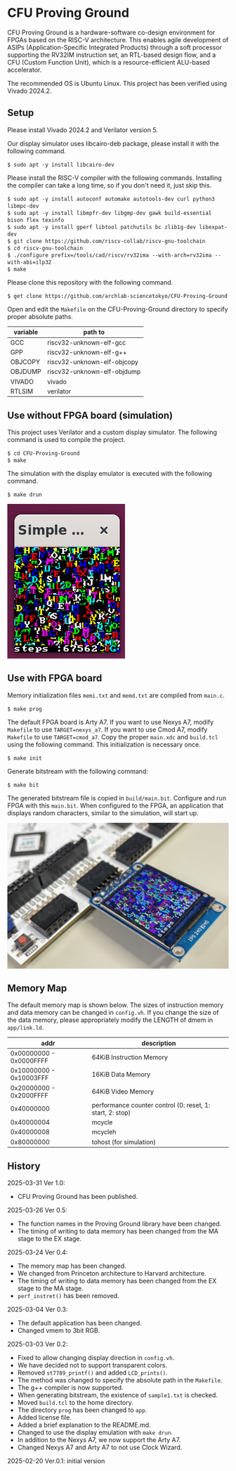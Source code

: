 # CFU Proving Ground
CFU Proving Ground is a hardware-software co-design environment for FPGAs based on the RISC-V architecture.
This enables agile development of ASIPs (Application-Specific Integrated Products) through a soft processor supporting the RV32IM instruction set, an RTL-based design flow, and a CFU (Custom Function Unit), which is a resource-efficient ALU-based accelerator.

The recommended OS is Ubuntu Linux.
This project has been verified using Vivado 2024.2.

## Setup
Please install Vivado 2024.2 and Verilator version 5.

Our display simulator uses libcairo-deb package, please install it with the following command.
```
$ sudo apt -y install libcairo-dev
```

Please install the RISC-V compiler with the following commands. Installing the compiler can take a long time, so if you don't need it, just skip this.
```
$ sudo apt -y install autoconf automake autotools-dev curl python3 libmpc-dev
$ sudo apt -y install libmpfr-dev libgmp-dev gawk build-essential bison flex texinfo
$ sudo apt -y install gperf libtool patchutils bc zlib1g-dev libexpat-dev
$ git clone https://github.com/riscv-collab/riscv-gnu-toolchain
$ cd riscv-gnu-toolchain
$ ./configure prefix=/tools/cad/riscv/rv32ima --with-arch=rv32ima --with-abi=ilp32
$ make
```


Please clone this repository with the following command.
```
$ get clone https://github.com/archlab-sciencetokyo/CFU-Proving-Ground
```

Open and edit the `Makefile` on the CFU-Proving-Ground directory to specify proper absolute paths.

| variable   |  path to                     |
| -----------| -----------------------------|
| GCC        | riscv32-unknown-elf-gcc      |
| GPP        | riscv32-unknown-elf-g++      |
| OBJCOPY    | riscv32-unknown-elf-objcopy  |
| OBJDUMP    | riscv32-unknown-elf-objdump  |
| VIVADO     | vivado                       |
| RTLSIM     | verilator                    |

## Use without FPGA board (simulation)
This project uses Verilator and a custom display simulator.
The following command is used to compile the project.
```
$ cd CFU-Proving-Ground
$ make
```

The simulation with the display emulator is executed with the following command.
```
$ make drun
```

![sim](figures/sim.png)


## Use with FPGA board
Memory initialization files `memi.txt` and `memd.txt` are compiled from `main.c`.
```
$ make prog
```

The default FPGA board is Arty A7. 
If you want to use Nexys A7, modify `Makefile` to use `TARGET=nexys_a7`.
If you want to use Cmod A7, modify `Makefile` to use `TARGET=cmod_a7`.
Copy the proper `main.xdc` and `build.tcl` using the following command.
This initialization is necessary once.
```
$ make init
```

Generate bitstream with the following command:
```
$ make bit
```
The generated bitstream file is copied in `build/main.bit`.
Configure and run FPGA with this `main.bit`.
When configured to the FPGA, an application that displays random characters, similar to the simulation, will start up.

![arty](figures/arty.JPG)

## Memory Map
The default memory map is shown below.
The sizes of instruction memory and data memory can be changed in `config.vh`.
If you change the size of the data memory, please appropriately modify the LENGTH of dmem in `app/link.ld`.

| addr   |  description                     |
| -----------| -----------------------------|
| 0x00000000 - 0x0000FFFF | 64KiB Instruction Memory     |
| 0x10000000 - 0x10003FFF | 16KiB Data Memory            |
| 0x20000000 - 0x2000FFFF | 64KiB Video Memory    |
| 0x40000000 | performance counter control (0: reset, 1: start, 2: stop)|
| 0x40000004 | mcycle                  |
| 0x40000008 | mcycleh                 |
| 0x80000000 | tohost (for simulation) |

## History

2025-03-31 Ver 1.0:
- CFU Proving Ground has been published.

2025-03-26 Ver 0.5:
- The function names in the Proving Ground library have been changed.
- The timing of writing to data memory has been changed from the MA stage to the EX stage.

2025-03-24 Ver 0.4:
- The memory map has been changed.
- We changed from Princeton architecture to Harvard architecture.
- The timing of writing to data memory has been changed from the EX stage to the MA stage.
- `perf_instret()` has been removed.

2025-03-04 Ver 0.3:
- The default application has been changed.
- Changed vmem to 3bit RGB.

2025-03-03 Ver 0.2:
- Fixed to allow changing display direction in `config.vh`.
- We have decided not to support transparent colors.
- Removed `st7789_printf()` and added `LCD_prints()`.
- The method was changed to specify the absolute path in the `Makefile`.
- The g++ compiler is now supported.
- When generating bitstream, the existence of `sample1.txt` is checked.
- Moved `build.tcl` to the home directory.
- The directory `prog` has been changed to `app`.
- Added license file.
- Added a brief explanation to the README.md.
- Changed to use the display emulation with `make drun`.
- In addition to the Nexys A7, we now support the Arty A7.
- Changed Nexys A7 and Arty A7 to not use Clock Wizard.

2025-02-20 Ver.0.1: initial version
